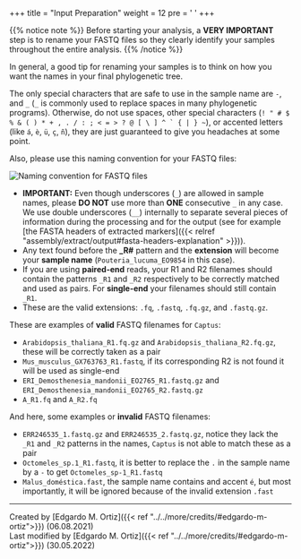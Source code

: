 +++
title = "Input Preparation"
weight = 12
pre = '<i class="fas fa-clipboard-check"></i> '
+++

{{% notice note %}}
Before starting your analysis, a <i class="fas fa-exclamation-triangle"></i> **VERY IMPORTANT** step is to rename your FASTQ files so they clearly identify your samples throughout the entire analysis.
{{% /notice %}}

In general, a good tip for renaming your samples is to think on how you want the names in your final phylogenetic tree.

The only special characters that are safe to use in the sample name are `-`, and `_` (`_` is commonly used to replace spaces in many phylogenetic programs). Otherwise, do not use spaces, other special characters (``! " # $ % & ( ) * + , . / : ; < = > ? @ [ \ ] ^ ` { | } ~``), or accented letters (like `á`, `è`, `ü`, `ç`, `ñ`), they are just guaranteed to give you headaches at some point.

Also, please use this naming convention for your FASTQ files:

![Naming convention for FASTQ files](/images/fastq.png?width=600)

- **IMPORTANT:** Even though underscores (`_`) are allowed in sample names, please **DO NOT** use more than **ONE** consecutive `_` in any case. We use double underscores (`__`) internally to separate several pieces of information during the processing and for the output (see for example [the FASTA headers of extracted markers]({{< relref "assembly/extract/output#fasta-headers-explanation" >}})).
- Any text found before the **_R#** pattern and the **extension** will become your **sample name** (`Pouteria_lucuma_EO9854` in this case).
- If you are using **paired-end** reads, your R1 and R2 filenames should contain the patterns `_R1` and `_R2` respectively to be correctly matched and used as pairs. For **single-end** your filenames should still contain `_R1`.
- These are the valid extensions: `.fq`, `.fastq`, `.fq.gz`, and `.fastq.gz`.




These are examples of **valid** FASTQ filenames for `Captus`:

- `Arabidopsis_thaliana_R1.fq.gz` and `Arabidopsis_thaliana_R2.fq.gz`, these will be correctly taken as a pair
- `Mus_musculus_GX763763_R1.fastq`, if its corresponding R2 is not found it will be used as single-end
- `ERI_Demosthenesia_mandonii_EO2765_R1.fastq.gz` and `ERI_Demosthenesia_mandonii_EO2765_R2.fastq.gz`
- `A_R1.fq` and `A_R2.fq`

And here, some examples or **invalid** FASTQ filenames:

- `ERR246535_1.fastq.gz` and `ERR246535_2.fastq.gz`, notice they lack the `_R1` and `_R2` patterns in the names, `Captus` is not able to match these as a pair
- `Octomeles_sp.1_R1.fastq`, it is better to replace the `.` in the sample name by a `-` to get `Octomeles_sp-1_R1.fastq`
- `Malus_doméstica.fast`, the sample name contains and accent `é`, but most importantly, it will be ignored because of the invalid extension `.fast`

___
Created by [Edgardo M. Ortiz]({{< ref "../../more/credits/#edgardo-m-ortiz">}}) (06.08.2021)  
Last modified by [Edgardo M. Ortiz]({{< ref "../../more/credits/#edgardo-m-ortiz">}}) (30.05.2022)